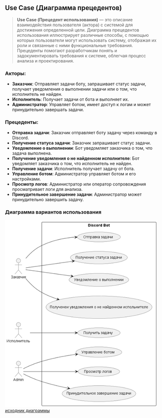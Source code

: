 ﻿## Use Case (Диаграмма прецедентов)
> **Use Case (Прецедент использования)** — это описание взаимодействия пользователя (актора) с системой 
для достижения определенной цели. Диаграмма прецедентов использования иллюстрирует различные способы,
с помощью которых пользователи могут использовать систему, отображая их роли и связанные с ними
функциональные требования. Прецеденты помогают разработчикам понять и задокументировать требования
к системе, облегчая процесс анализа и проектирования.

### Акторы:

- **Заказчик**: Отправляет задачи боту, запрашивает статус задачи, получает уведомления о выполнении задачи или о том, что исполнитель не найден.
- **Исполнитель**: Получает задачи от бота и выполняет их.
- **Администратор**: Управляет ботом, имеет доступ к логам и может принудительно завершать задачи.

### Прецеденты:

- **Отправка задачи**: Заказчик отправляет боту задачу через команду в Discord.
- **Получение статуса задачи**: Заказчик запрашивает статус задачи.
- **Уведомление о выполнении**: Бот уведомляет заказчика о том, что задача выполнена.
- **Получение уведомления о не найденном исполнителе**: Бот уведомляет заказчика о том, что исполнитель не найден.
- **Получение задачи**: Исполнитель получает задачу от бота.
- **Управление ботом**: Администратор управляет ботом и его настройками.
- **Просмотр логов**: Администратор или оператор сопровождения просматривает логи для анализа.
- **Принудительное завершение задачи**: Администратор может принудительно завершить задачу.

### Диаграмма вариантов использования

![Диаграмма](UseCaseDiagram.png)
[исходник диаграммы](UseCase.plantuml)

